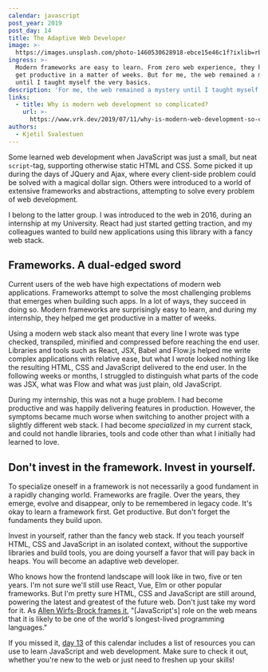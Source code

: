```yaml
---
calendar: javascript
post_year: 2019
post_day: 14
title: The Adaptive Web Developer
image: >-
  https://images.unsplash.com/photo-1460530628918-ebce15e46c1f?ixlib=rb-1.2.1&ixid=eyJhcHBfaWQiOjEyMDd9&auto=format&fit=crop&w=3000&q=80
ingress: >-
  Modern frameworks are easy to learn. From zero web experience, they help you
  get productive in a matter of weeks. But for me, the web remained a mystery
  until I taught myself the very basics.
description: 'For me, the web remained a mystery until I taught myself the very basics.'
links:
  - title: Why is modern web development so complicated?
    url: >-
      https://www.vrk.dev/2019/07/11/why-is-modern-web-development-so-complicated-a-long-yet-hasty-explanation-part-1/
authors:
  - Kjetil Svalestuen
---
```

Some learned web development when JavaScript was just a small, but neat `script`-tag, supporting otherwise static HTML and CSS. Some picked it up during the days of JQuery and Ajax, where every client-side problem could be solved with a magical dollar sign. Others were introduced to a world of extensive frameworks and abstractions, attempting to solve every problem of web development.

I belong to the latter group. I was introduced to the web in 2016, during an internship at my University. React had just started getting traction, and my colleagues wanted to build new applications using this library with a fancy web stack. 

## Frameworks. A dual-edged sword

Current users of the web have high expectations of modern web applications. Frameworks attempt to solve the most challenging problems that emerges when building such apps. In a lot of ways, they succeed in doing so. Modern frameworks are surprisingly easy to learn, and during my internship, they helped me get productive in a matter of weeks.

Using a modern web stack also meant that every line I wrote was type checked, transpiled, minified and compressed before reaching the end user. Libraries and tools such as React, JSX, Babel and Flow.js helped me write complex applications with relative ease, but what I wrote looked nothing like the resulting HTML, CSS and JavaScript delivered to the end user. In the following weeks or months, I struggled to distinguish what parts of the code was JSX, what was Flow and what was just plain, old JavaScript.

During my internship, this was not a huge problem. I had become productive and was happily delivering features in production. However, the symptoms became much worse when switching to another project with a slightly different web stack. I had become *specialized* in my current stack, and could not handle libraries, tools and code other than what I initially had learned to love.

## Don't invest in the framework. Invest in yourself.

To specialize oneself in a framework is not necessarily a good fundament in a rapidly changing world. Frameworks are fragile. Over the years, they emerge, evolve and disappear, only to be remembered in legacy code. It's okay to learn a framework first. Get productive. But don't forget the fundaments they build upon.

Invest in yourself, rather than the fancy web stack. If you teach yourself HTML, CSS and JavaScript in an isolated context, without the supportive libraries and build tools, you are doing yourself a favor that will pay back in heaps. You will become an adaptive web developer.

Who knows how the frontend landscape will look like in two, five or ten years. I'm not sure we'll still use React, Vue, Elm or other popular frameworks. But I'm pretty sure HTML, CSS and JavaScript are still around, powering the latest and greatest of the future web. Don't just take my word for it. As [Allen Wirfs-Brock frames it](https://javascript.christmas/2019/6), "[JavaScript's] role on the web means that it is likely to be one of the world's longest-lived programming languages."

If you missed it, [day 13](https://javascript.christmas/2019/13) of this calendar includes a list of resources you can use to learn JavaScript and web development. Make sure to check it out, whether you're new to the web or just need to freshen up your skills!
